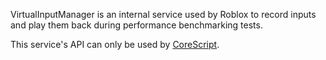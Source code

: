 VirtualInputManager is an internal service used by Roblox to record inputs and play them back during performance benchmarking tests.  
  
This service's API can only be used by [CoreScript](https://developer.roblox.com/en-us/api-reference/class/CoreScript).